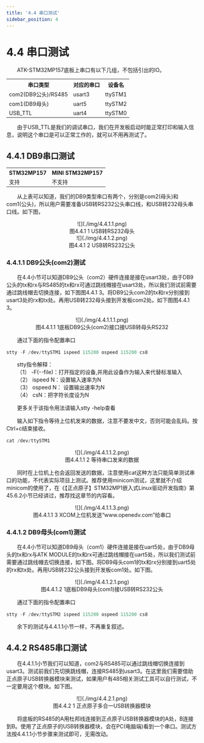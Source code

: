 ```yaml
---
title: '4.4 串口测试'
sidebar_position: 4
---
```


# 4.4 串口测试

&emsp;&emsp;ATK-STM32MP157底板上串口有以下几组，不包括引出的IO。

<div class="stm32mp157_center-table-div">
<table class="stm32mp157_center-table">
  <tr>
    <th>串口类型</th>
    <th>对应的串口</th>
    <th>设备名</th>
  </tr>
  <tr>
    <td>com2(DB9公头)/RS485</td>
    <td>usart3</td>
    <td>ttySTM1</td>
  </tr>
  <tr>
    <td>com1(DB9母头)</td>
    <td>uart5</td>
    <td>ttySTM2</td>
  </tr>
  <tr>
    <td>USB_TTL</td>
    <td>uart4</td>
    <td>ttySTM0</td>
  </tr>
</table>
</div>


&emsp;&emsp;由于USB_TTL是我们的调试串口，我们在开发板启动时能正常打印和输入信息，说明这个串口是可以正常工作的，就可以不用再测试了。

## 4.4.1 DB9串口测试

<div class="stm32mp157_center-table-div">
<table class="stm32mp157_center-table">
  <tr>
    <th>STM32MP157</th>
    <th>MINI STM32MP157</th>
  </tr>
  <tr>
    <td>支持</td>
    <td>不支持</td>
  </tr>
</table>
</div>


&emsp;&emsp;从上表可以知道，我们的DB9类型串口有两个，分别是com2(母头)和com1(公头)，所以用户需要准备USB转RS232公头串口线，和USB转232母头串口线。如下图，

<center>
![](./img/4.4.1.1.png)<br />
图4.4.1 1 USB转RS232母头
</center>

<center>
![](./img/4.4.1.2.png)<br />
图4.4.1 2 USB转RS232公头
</center>


### 4.4.1.1 DB9公头(com2)测试

&emsp;&emsp;在4.4小节可以知道DB9公头（com2）硬件连接是接在usart3处，由于DB9公头的tx和rx与RS485的tx和rx可通过跳线帽接在usart3处，所以我们测试前需要通过跳线帽去切换连接，如下图图4.4.1 3。将DB9公头com2的tx和rx分别接到usart3处的rx和tx处。再用USB转232母头接到开发板com2处。如下图图4.4.1 3。


<center>
![](./img/4.4.1.1.1.png)<br />
图4.4.1.1 1底板DB9公头(com2)接口接USB转母头RS232
</center>

&emsp;&emsp;通过下面的指令配置串口

```c#
stty -F /dev/ttySTM1 ispeed 115200 ospeed 115200 cs8
```

&emsp;&emsp;stty指令解释：<br />
&emsp;&emsp;（1）	-F(--file)：打开指定的设备,并用此设备作为输入来代替标准输入<br />
&emsp;&emsp;（2）	ispeed N：设置输入速率为N<br />
&emsp;&emsp;（3）	ospeed N： 设置输出速率为N<br />
&emsp;&emsp;（4）	csN：把字符长度设为N

&emsp;&emsp;更多关于该指令用法请输入stty -help查看

&emsp;&emsp;输入如下指令等待上位机发来的数据，注意不要发中文，否则可能会乱码。按Ctrl+c结束接收。

```c#
cat /dev/ttySTM1
```

<center>
![](./img/4.4.1.1.2.png)<br />
图4.4.1.1 2 等待串口发来的数据
</center>


&emsp;&emsp;同时在上位机上也会返回发送的数据，注意使用cat这种方法只能简单测试串口的功能，不代表实际项目上测试。推荐使用minicom测试，这里就不介绍minicom的使用了，在《【正点原子】STM32MP1嵌入式Linux驱动开发指南》第45.6.2小节已经讲过，推荐找这章节的内容看。

<center>
![](./img/4.4.1.1.3.png)<br />
图4.4.1.1 3 XCOM上位机发送“www.openedv.com”给串口
</center>


### 4.4.1.2 DB9母头(com1)测试

&emsp;&emsp;在4.4小节可以知道DB9母头（com1）硬件连接是接在uart5处，由于DB9母头的tx和rx与ATK MODULE的tx和rx可通过跳线帽接在uart5处，所以我们测试前需要通过跳线帽去切换连接，如下图。将DB9母头com1的tx和rx分别接到uart5处的rx和tx处。再用USB转232公头接到开发板com1处。如下图。


<center>
![](./img/4.4.1.2.1.png)<br />
图4.4.1.2 1底板DB9母头(com1)接USB转RS232公头
</center>

&emsp;&emsp;通过下面的指令配置串口

```c#
stty -F /dev/ttySTM2 ispeed 115200 ospeed 115200 cs8
```

&emsp;&emsp;余下的测试与4.4.1.1小节一样，不再重复叙述。


## 4.4.2 RS485串口测试

&emsp;&emsp;在4.4.1.1小节我们可以知道，com2与RS485可以通过跳线帽切换连接到usart3。测试前我们先切换跳线帽，连接RS485到usart3。在这里我们需要借助正点原子USB转换器模块来测试，如果用户有485相关测试工具可以自行测试，不一定要用这个模块。如下图。

<center>
![](./img/4.4.2.1.png)<br />
图4.4.2 1 正点原子多合一USB转换器模块
</center>

&emsp;&emsp;将底板的RS485的A用杜邦线连接到正点原子USB转换器模块的A处，B连接到B。使用了正点原子的USB转换器模块，会在PC(电脑端)看到一个串口。测试方法按4.4.1.1小节步骤来测试即可，无需改动。






